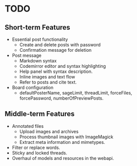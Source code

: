 
# TODO

## Short-term Features

- Essential post functionality
  - Create and delete posts with password
  - Confirmation message for deletion
- Post message
  - Markdown syntax
  - Codemirror editor and syntax highlighting
  - Help panel with syntax description.
  - Inline images and text flow
  - Refer to posts and cite text.
- Board configuration
  - defaultPosterName, sageLimit, threadLimit, forceFiles, forcePassword, numberOfPreviewPosts.

## Middle-term Features

- Annotated files
  - Upload images and archives
  - Process thumbnail images with ImageMagick
  - Extract meta information and mimetypes.
- Filter or replace words.
- Sticky and locked threads.
- Overhaul of models and resources in the webapi.
